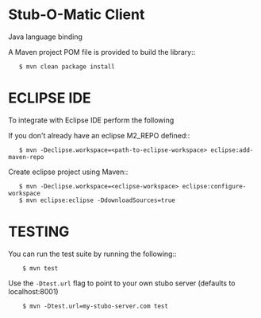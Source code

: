 Stub-O-Matic Client
===================

Java language binding

A Maven project POM file is provided to build the library::

       $ mvn clean package install

ECLIPSE IDE
===========

To integrate with Eclipse IDE perform the following 

If you don't already have an eclipse M2_REPO defined::

       $ mvn -Declipse.workspace=<path-to-eclipse-workspace> eclipse:add-maven-repo

Create eclipse project using Maven:: 

       $ mvn -Declipse.workspace=<eclipse-workspace> eclipse:configure-workspace  
       $ mvn eclipse:eclipse -DdownloadSources=true

TESTING
=======

You can run the test suite by running the following:: 

        $ mvn test

Use the ``-Dtest.url`` flag to point to your own stubo server (defaults to localhost:8001)

        $ mvn -Dtest.url=my-stubo-server.com test 
